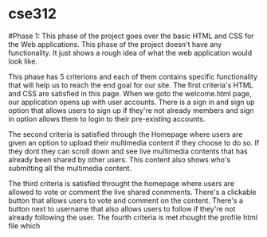 # cse312
#Phase 1:
      This phase of the project goes over the basic HTML and CSS for the Web applications. This phase of the project doesn't have any functionality. It just shows a rough idea of what the web application would look like. 
      
   This phase has 5 criterions and each of them contains specific functionality that will help us to reach the end goal for our site. 
The first criteria's HTML and CSS are satisfied in this page. When we goto the welcome.html page, our application opens up with user accounts. 
There is a sign in and sign up option that allows users to sign up if they're not already members and sign in option allows them to login to
their pre-existing accounts. 

   The second criteria is satisfied through the Homepage where users are given an option to upload their multimedia content if they choose 
to do so. If they dont they can scroll down and see live multimedia contents that has already been shared by other users. This content also 
shows who's submitting all the multimedia content. 
      
   The third criteria is satisfied throught the homepage where users are allowed to vote or comment the live shared conmments. There's a
clickable button that allows users to vote and comment on the content. There's a button next to username that also allows users to follow if
they're not already following the user.
      The fourth criteria is met rhought the profile html file which
      
      

